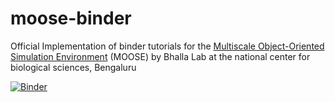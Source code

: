 # moose-binder

Official Implementation of binder tutorials for the [Multiscale Object-Oriented Simulation Environment](https://moose.ncbs.res.in/) (MOOSE) by Bhalla Lab at the national center for biological sciences, Bengaluru

[![Binder](https://mybinder.org/badge_logo.svg)](https://mybinder.org/v2/gh/Dhruva-Storz/moose-binder/HEAD)

